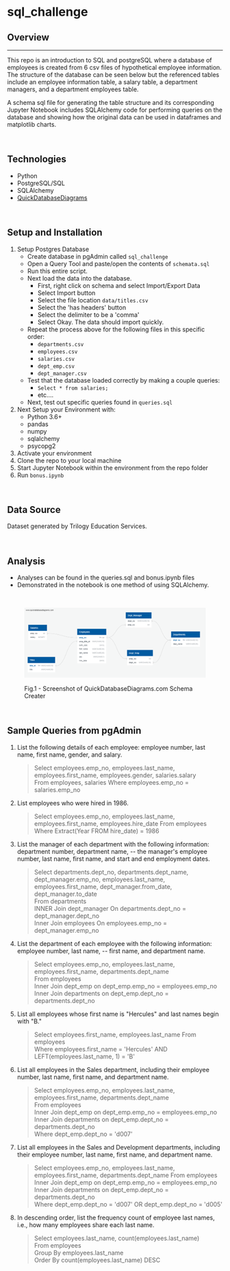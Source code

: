 
# sql_challenge
## Overview
<hr>  

This repo is an introduction to SQL and postgreSQL where a database of employees is created from 6 csv files of hypothetical employee information. The structure of the database can be seen below but the referenced tables include an employee information table, a salary table, a department managers, and a department employees table.   

A schema sql file for generating the table structure and its corresponding Jupyter Notebook includes SQLAlchemy code for performing queries on the database and showing how the original data can be used in dataframes and matplotlib charts.

<br>

## Technologies  
*  Python
*  PostgreSQL/SQL
*  SQLAlchemy
*  [QuickDatabaseDiagrams](https://www.quickdatabasediagrams.com/)

<br>

## Setup and Installation  
1. Setup Postgres Database
    *  Create database in pgAdmin called `sql_challenge`
    *  Open a Query Tool and paste/open the contents of `schemata.sql`
    *  Run this entire script.  
    *  Next load the data into the database.  
        *  First, right click on schema and select Import/Export Data
        *  Select Import button
        *  Select the file location `data/titles.csv`
        *  Select the 'has headers' button
        *  Select the delimiter to be a 'comma' 
        *  Select Okay.  The data should import quickly.  
    *  Repeat the process above for the following files in this specific order:
        *  `departments.csv`
        *  `employees.csv`
        *  `salaries.csv`
        *  `dept_emp.csv`
        *  `dept_manager.csv`
    *  Test that the database loaded correctly by making a couple queries:  
        *  `Select * from salaries;`
        *  etc....
    *  Next, test out specific queries found in `queries.sql`
1.  Next Setup your Environment with:  
    *  Python 3.6+  
    *  pandas  
    *  numpy
    *  sqlalchemy
    *  psycopg2
1. Activate your environment
1. Clone the repo to your local machine
1. Start Jupyter Notebook within the environment from the repo folder
1. Run `bonus.ipynb` 

<br>

## Data Source  
Dataset generated by Trilogy Education Services.

<br>

## Analysis  
*  Analyses can be found in the queries.sql and bonus.ipynb files 
*  Demonstrated in the notebook is one method of using SQLAlchemy.  

<br>

<figure>

![PostgreSQL DB Development and Analsysis](./EmployeeSQL/QBDimage.png)
<figcaption>Fig.1 - Screenshot of QuickDatabaseDiagrams.com Schema Creater</figcaption>
</figure>
<br>

## Sample Queries from pgAdmin 

1. List the following details of each employee: employee number, last name, first name, gender, and salary.  
   >Select employees.emp_no, employees.last_name, employees.first_name, employees.gender, salaries.salary  
From employees, salaries
Where employees.emp_no = salaries.emp_no

2. List employees who were hired in 1986.  
   >Select employees.emp_no, employees.last_name, employees.first_name, employees.hire_date
From employees
Where Extract(Year FROM hire_date) = 1986

3. List the manager of each department with the following information: department number, department name, 
-- the manager's employee number, last name, first name, and start and end employment dates.  
   >Select departments.dept_no, departments.dept_name, dept_manager.emp_no, employees.last_name, employees.first_name, dept_manager.from_date, dept_manager.to_date  
   >From departments  
    INNER Join dept_manager On departments.dept_no = dept_manager.dept_no  
    Inner Join employees On employees.emp_no = dept_manager.emp_no  

4. List the department of each employee with the following information: employee number, last name, 
-- first name, and department name.   
   >Select employees.emp_no, employees.last_name, employees.first_name, departments.dept_name  
From employees  
Inner Join dept_emp on dept_emp.emp_no = employees.emp_no  
Inner Join departments on dept_emp.dept_no = departments.dept_no  

5. List all employees whose first name is "Hercules" and last names begin with "B."  
   >Select employees.first_name, employees.last_name
From employees   
Where employees.first_name = 'Hercules' AND   
LEFT(employees.last_name, 1) = 'B'  

6. List all employees in the Sales department, including their employee number, last name, first name, and department name.
   >Select employees.emp_no, employees.last_name, employees.first_name, departments.dept_name  
From employees  
Inner Join dept_emp on dept_emp.emp_no = employees.emp_no   
Inner Join departments on dept_emp.dept_no = departments.dept_no   
Where dept_emp.dept_no = 'd007'   

7. List all employees in the Sales and Development departments, including their employee number, last name, first name, and department name.   
   >Select employees.emp_no, employees.last_name, employees.first_name, departments.dept_name
From employees  
Inner Join dept_emp on dept_emp.emp_no = employees.emp_no  
Inner Join departments on dept_emp.dept_no = departments.dept_no  
Where dept_emp.dept_no = 'd007' OR dept_emp.dept_no = 'd005'  

8. In descending order, list the frequency count of employee last names, i.e., how many employees share each last name.
   >Select employees.last_name, count(employees.last_name)  
From employees  
Group By employees.last_name  
Order By count(employees.last_name) DESC  
>
